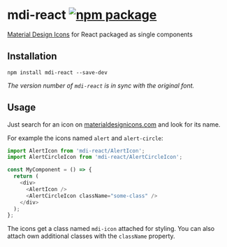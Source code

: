 # mdi-react [![npm package](https://img.shields.io/npm/v/mdi-react.svg?style=flat-square)](https://npmjs.org/package/mdi-react)
[Material Design Icons](https://www.materialdesignicons.com) for React packaged as single components

## Installation

```
npm install mdi-react --save-dev
```

*The version number of `mdi-react` is in sync with the original font.*

## Usage

Just search for an icon on [materialdesignicons.com](https://www.materialdesignicons.com) and look for its name.

For example the icons named `alert` and `alert-circle`:

```javascript
import AlertIcon from 'mdi-react/AlertIcon';
import AlertCircleIcon from 'mdi-react/AlertCircleIcon';

const MyComponent = () => {
  return (
    <div>
      <AlertIcon />
      <AlertCircleIcon className="some-class" />
    </div>
  );
};
```

The icons get a class named `mdi-icon` attached for styling. You can also attach own additional classes with the `className` property.
